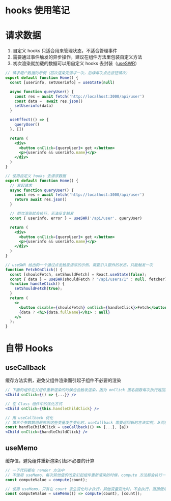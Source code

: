 # hooks 使用笔记

# 请求数据

1. 自定义 hooks 只适合用来管理状态，不适合管理事件
2. 需要通过事件触发的异步操作，建议在组件方法里包装自定义方法
3. 初次渲染就加载的数据可以用自定义 hooks 去封装（[useSWR](https://github.com/vercel/swr#dependent-fetching)）

```jsx
// 请求用户数据的示例（初次渲染完请求一次，后续每次点击按钮请次）
export default function Home() {
  const [userinfo, setUserinfo] = useState(null)

  async function queryUser() {
    const res = await fetch('http://localhost:3000/api/user')
    const data =  await res.json()
    setUserinfo(data)
  }

  useEffect(() => {
    queryUser()
  }, [])

  return (
    <div>
      <button onClick={queryUser}> get </button>
      <p>{userinfo && userinfo.name}</p>       
    </div>
  )
}
```

```jsx
// 使用自定义 hooks 去请求数据
export default function Home() {
  // 发起请求
  async function queryUser() {
    const res = await fetch('http://localhost:3000/api/user')
    return await res.json()
  }

  // 初次渲染就会执行，无法反复触发
  const { userinfo, error } = useSWR('/api/user', queryUser)

  return (
    <div>
      <button onClick={queryUser}> get </button>
      <p>{userinfo && userinfo.name}</p>       
    </div>
  )
}

```

```jsx
// useSWR 给出的一个通过点击触发请求的示例，需要引入额外的状态，只能触发一次
function FetchOnClick() {
  const [shouldFetch, setShouldFetch] = React.useState(false);
  const { data } = useSWR(shouldFetch ? "/api/users/1" : null, fetcher);
  function handleClick() {
    setShouldFetch(true);
  }
  return (
    <>
      <button disable={shouldFetch} onClick={handleClick}>Fetch</button>
      {data ? <h1>{data.fullName}</h1> : null}
    </>
  );
}
```

# 自带 Hooks

## useCallback

缓存方法实例，避免父组件渲染而引起子组件不必要的渲染

```jsx
// 下面的组件在父组件重新渲染的时候也会触发渲染，因为 onClick 匿名函数每次执行返回的内存地址是不同的
<Child onClick={() => {...}} />

// 在 Class 组件中的优化方式
<Child onClick={this.handleChildClick} />

// 用 useCallback 优化 
// 第三个参数数组是声明这些变量发生变化时，useCallback 需要返回新的方法实例，从而触发 Child 重新渲染
const handleChildClick = useCallback(() => {...}, [a])
<Child onClick={handleChildClick} />
```

## useMemo

缓存值，避免组件重新渲染引起不必要的计算

```jsx
// 一下代码都在 render 方法中
// 不使用 useMemo，每次其他值的改变引起组件重新渲染的时候，compute 方法都会执行一次
const computeValue = compute(count);

// 使用 useMemo，只有在 count 发生变化时才执行，其他变量变化时，不会执行，直接使用之前缓存的结果
const computeValue = useMemo(() => compute(count), [count]);
```